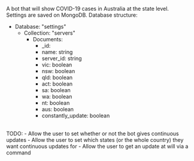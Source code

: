 A bot that will show COVID-19 cases in Australia at the state level.
<br/>
Settings are saved on MongoDB.
Database structure:
- Database: "settings"
    - Collection: "servers"
        - Documents: 
            - _id: 
            - name: string
            - server_id: string
            - vic: boolean
            - nsw: boolean
            - qld: boolean
            - act: boolean
            - sa: boolean
            - wa: boolean
            - nt: boolean
            - aus: boolean
            - constantly_update: boolean
<br/>
TODO:
- Allow the user to set whether or not the bot gives continuous updates
- Allow the user to set which states (or the whole country) they want continuous updates for
- Allow the user to get an update at will via a command
